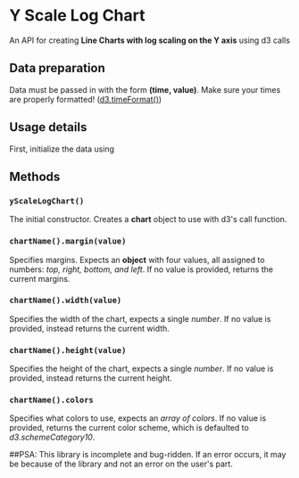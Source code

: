 # Y Scale Log Chart
An API for creating **Line Charts with log scaling on the Y axis** using d3 calls

## Data preparation
Data must be passed in with the form **(time, value)**. Make sure your times are properly formatted! ([d3.timeFormat()](https://github.com/d3/d3-time-format/blob/master/README.md#timeFormat))

## Usage details
First, initialize the data using 

## Methods
### `yScaleLogChart()`
The initial constructor. Creates a **chart** object to use with d3's call function. 

### `chartName().margin(value)`
Specifies margins. Expects an **object** with four values, all assigned to numbers: _top, right, bottom, and left_. If no value is provided, returns the current margins.

### `chartName().width(value)`
Specifies the width of the chart, expects a single _number_. If no value is provided, instead returns the current width.

### `chartName().height(value)`
Specifies the height of the chart, expects a single _number_. If no value is provided, instead returns the current height.

### `chartName().colors`
Specifies what colors to use, expects an _array of colors_. If no value is provided, returns the current color scheme, which is defaulted to _d3.schemeCategory10_.

##PSA:
This library is incomplete and bug-ridden. If an error occurs, it may be because of the library and not an error on the user's part.